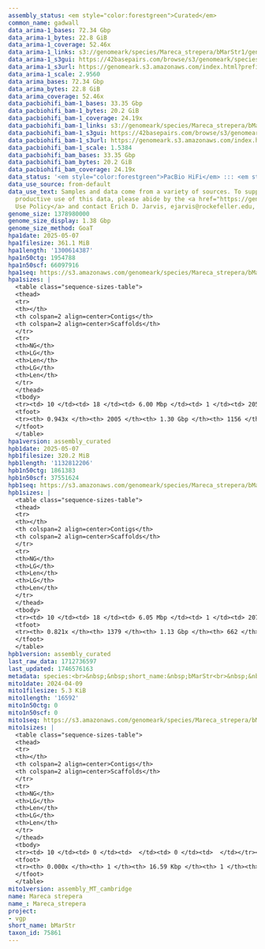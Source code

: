 ```yaml
---
assembly_status: <em style="color:forestgreen">Curated</em>
common_name: gadwall
data_arima-1_bases: 72.34 Gbp
data_arima-1_bytes: 22.8 GiB
data_arima-1_coverage: 52.46x
data_arima-1_links: s3://genomeark/species/Mareca_strepera/bMarStr1/genomic_data/arima/<br>
data_arima-1_s3gui: https://42basepairs.com/browse/s3/genomeark/species/Mareca_strepera/bMarStr1/genomic_data/arima/
data_arima-1_s3url: https://genomeark.s3.amazonaws.com/index.html?prefix=species/Mareca_strepera/bMarStr1/genomic_data/arima/
data_arima-1_scale: 2.9560
data_arima_bases: 72.34 Gbp
data_arima_bytes: 22.8 GiB
data_arima_coverage: 52.46x
data_pacbiohifi_bam-1_bases: 33.35 Gbp
data_pacbiohifi_bam-1_bytes: 20.2 GiB
data_pacbiohifi_bam-1_coverage: 24.19x
data_pacbiohifi_bam-1_links: s3://genomeark/species/Mareca_strepera/bMarStr1/genomic_data/pacbio_hifi/<br>
data_pacbiohifi_bam-1_s3gui: https://42basepairs.com/browse/s3/genomeark/species/Mareca_strepera/bMarStr1/genomic_data/pacbio_hifi/
data_pacbiohifi_bam-1_s3url: https://genomeark.s3.amazonaws.com/index.html?prefix=species/Mareca_strepera/bMarStr1/genomic_data/pacbio_hifi/
data_pacbiohifi_bam-1_scale: 1.5384
data_pacbiohifi_bam_bases: 33.35 Gbp
data_pacbiohifi_bam_bytes: 20.2 GiB
data_pacbiohifi_bam_coverage: 24.19x
data_status: '<em style="color:forestgreen">PacBio HiFi</em> ::: <em style="color:forestgreen">Arima</em>'
data_use_source: from-default
data_use_text: Samples and data come from a variety of sources. To support fair and
  productive use of this data, please abide by the <a href="https://genome10k.soe.ucsc.edu/data-use-policies/">Data
  Use Policy</a> and contact Erich D. Jarvis, ejarvis@rockefeller.edu, with any questions.
genome_size: 1378980000
genome_size_display: 1.38 Gbp
genome_size_method: GoaT
hpa1date: 2025-05-07
hpa1filesize: 361.1 MiB
hpa1length: '1300614387'
hpa1n50ctg: 1954788
hpa1n50scf: 66097916
hpa1seq: https://s3.amazonaws.com/genomeark/species/Mareca_strepera/bMarStr1/assembly_curated/bMarStr1.hap1.cur.20250507.fasta.gz
hpa1sizes: |
  <table class="sequence-sizes-table">
  <thead>
  <tr>
  <th></th>
  <th colspan=2 align=center>Contigs</th>
  <th colspan=2 align=center>Scaffolds</th>
  </tr>
  <tr>
  <th>NG</th>
  <th>LG</th>
  <th>Len</th>
  <th>LG</th>
  <th>Len</th>
  </tr>
  </thead>
  <tbody>
  <tr><td> 10 </td><td> 18 </td><td> 6.00 Mbp </td><td> 1 </td><td> 205.63 Mbp </td></tr><tr><td> 20 </td><td> 46 </td><td> 4.28 Mbp </td><td> 2 </td><td> 158.88 Mbp </td></tr><tr><td> 30 </td><td> 82 </td><td> 3.40 Mbp </td><td> 3 </td><td> 119.04 Mbp </td></tr><tr><td> 40 </td><td> 129 </td><td> 2.57 Mbp </td><td> 4 </td><td> 84.18 Mbp </td></tr><tr style="background-color:#cccccc;"><td> 50 </td><td> 192 </td><td style="background-color:#88ff88;"> 1.95 Mbp </td><td> 6 </td><td style="background-color:#88ff88;"> 66.10 Mbp </td></tr><tr><td> 60 </td><td> 269 </td><td> 1.56 Mbp </td><td> 10 </td><td> 25.98 Mbp </td></tr><tr><td> 70 </td><td> 376 </td><td> 1.07 Mbp </td><td> 16 </td><td> 18.05 Mbp </td></tr><tr><td> 80 </td><td> 544 </td><td> 0.62 Mbp </td><td> 28 </td><td> 6.43 Mbp </td></tr><tr><td> 90 </td><td> 953 </td><td> 165.61 Kbp </td><td> 204 </td><td> 222.09 Kbp </td></tr><tr><td> 100 </td><td> 0 </td><td>  </td><td> 0 </td><td>  </td></tr></tbody>
  <tfoot>
  <tr><th> 0.943x </th><th> 2005 </th><th> 1.30 Gbp </th><th> 1156 </th><th> 1.30 Gbp </th></tr>
  </tfoot>
  </table>
hpa1version: assembly_curated
hpb1date: 2025-05-07
hpb1filesize: 320.2 MiB
hpb1length: '1132812206'
hpb1n50ctg: 1861383
hpb1n50scf: 37551624
hpb1seq: https://s3.amazonaws.com/genomeark/species/Mareca_strepera/bMarStr1/assembly_curated/bMarStr1.hap2.cur.20250507.fasta.gz
hpb1sizes: |
  <table class="sequence-sizes-table">
  <thead>
  <tr>
  <th></th>
  <th colspan=2 align=center>Contigs</th>
  <th colspan=2 align=center>Scaffolds</th>
  </tr>
  <tr>
  <th>NG</th>
  <th>LG</th>
  <th>Len</th>
  <th>LG</th>
  <th>Len</th>
  </tr>
  </thead>
  <tbody>
  <tr><td> 10 </td><td> 18 </td><td> 6.05 Mbp </td><td> 1 </td><td> 207.49 Mbp </td></tr><tr><td> 20 </td><td> 47 </td><td> 3.98 Mbp </td><td> 2 </td><td> 158.89 Mbp </td></tr><tr><td> 30 </td><td> 87 </td><td> 3.14 Mbp </td><td> 3 </td><td> 118.56 Mbp </td></tr><tr><td> 40 </td><td> 136 </td><td> 2.50 Mbp </td><td> 4 </td><td> 76.58 Mbp </td></tr><tr style="background-color:#cccccc;"><td> 50 </td><td> 200 </td><td style="background-color:#88ff88;"> 1.86 Mbp </td><td> 7 </td><td style="background-color:#88ff88;"> 37.55 Mbp </td></tr><tr><td> 60 </td><td> 291 </td><td> 1.24 Mbp </td><td> 12 </td><td> 22.17 Mbp </td></tr><tr><td> 70 </td><td> 434 </td><td> 0.71 Mbp </td><td> 21 </td><td> 8.40 Mbp </td></tr><tr><td> 80 </td><td> 843 </td><td> 124.65 Kbp </td><td> 187 </td><td> 177.14 Kbp </td></tr><tr><td> 90 </td><td> 0 </td><td>  </td><td> 0 </td><td>  </td></tr><tr><td> 100 </td><td> 0 </td><td>  </td><td> 0 </td><td>  </td></tr></tbody>
  <tfoot>
  <tr><th> 0.821x </th><th> 1379 </th><th> 1.13 Gbp </th><th> 662 </th><th> 1.13 Gbp </th></tr>
  </tfoot>
  </table>
hpb1version: assembly_curated
last_raw_data: 1712736597
last_updated: 1746576163
metadata: species:<br>&nbsp;&nbsp;short_name:&nbsp;bMarStr<br>&nbsp;&nbsp;name:&nbsp;Mareca&nbsp;strepera<br>&nbsp;&nbsp;taxon_id:&nbsp;75861<br>&nbsp;&nbsp;common_name:&nbsp;gadwall<br>&nbsp;&nbsp;order:<br>&nbsp;&nbsp;&nbsp;&nbsp;name:&nbsp;Anseriformes<br>&nbsp;&nbsp;family:<br>&nbsp;&nbsp;&nbsp;&nbsp;name:&nbsp;Anatidae<br>&nbsp;&nbsp;individuals:<br>&nbsp;&nbsp;&nbsp;&nbsp;-&nbsp;short_name:&nbsp;bMarStr1<br>&nbsp;&nbsp;&nbsp;&nbsp;&nbsp;&nbsp;biosample_id:&nbsp;SAMEA112468030<br>&nbsp;&nbsp;&nbsp;&nbsp;&nbsp;&nbsp;sex:&nbsp;female<br>&nbsp;&nbsp;genome_size:&nbsp;1378980000<br>&nbsp;&nbsp;genome_size_method:&nbsp;GoaT<br>&nbsp;&nbsp;project:&nbsp;[&nbsp;vgp&nbsp;]<br>
mito1date: 2024-04-09
mito1filesize: 5.3 KiB
mito1length: '16592'
mito1n50ctg: 0
mito1n50scf: 0
mito1seq: https://s3.amazonaws.com/genomeark/species/Mareca_strepera/bMarStr1/assembly_MT_cambridge/bMarStr1.MT.20240409.fasta.gz
mito1sizes: |
  <table class="sequence-sizes-table">
  <thead>
  <tr>
  <th></th>
  <th colspan=2 align=center>Contigs</th>
  <th colspan=2 align=center>Scaffolds</th>
  </tr>
  <tr>
  <th>NG</th>
  <th>LG</th>
  <th>Len</th>
  <th>LG</th>
  <th>Len</th>
  </tr>
  </thead>
  <tbody>
  <tr><td> 10 </td><td> 0 </td><td>  </td><td> 0 </td><td>  </td></tr><tr><td> 20 </td><td> 0 </td><td>  </td><td> 0 </td><td>  </td></tr><tr><td> 30 </td><td> 0 </td><td>  </td><td> 0 </td><td>  </td></tr><tr><td> 40 </td><td> 0 </td><td>  </td><td> 0 </td><td>  </td></tr><tr style="background-color:#cccccc;"><td> 50 </td><td> 0 </td><td style="background-color:#ff8888;">  </td><td> 0 </td><td style="background-color:#ff8888;">  </td></tr><tr><td> 60 </td><td> 0 </td><td>  </td><td> 0 </td><td>  </td></tr><tr><td> 70 </td><td> 0 </td><td>  </td><td> 0 </td><td>  </td></tr><tr><td> 80 </td><td> 0 </td><td>  </td><td> 0 </td><td>  </td></tr><tr><td> 90 </td><td> 0 </td><td>  </td><td> 0 </td><td>  </td></tr><tr><td> 100 </td><td> 0 </td><td>  </td><td> 0 </td><td>  </td></tr></tbody>
  <tfoot>
  <tr><th> 0.000x </th><th> 1 </th><th> 16.59 Kbp </th><th> 1 </th><th> 16.59 Kbp </th></tr>
  </tfoot>
  </table>
mito1version: assembly_MT_cambridge
name: Mareca strepera
name_: Mareca_strepera
project:
- vgp
short_name: bMarStr
taxon_id: 75861
---
```

